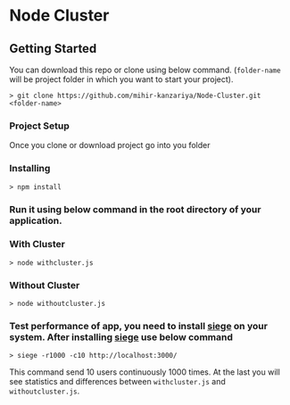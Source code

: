 # Node Cluster


## Getting Started
You can download this repo or clone using below command. (`folder-name` will be project folder in which you want to start your project).
```
> git clone https://github.com/mihir-kanzariya/Node-Cluster.git <folder-name>
```

### Project Setup
Once you clone or download project go into you folder

### Installing
```
> npm install     
```

### Run it using below command in the root directory of your application.

### With Cluster 
```
> node withcluster.js
```

### Without Cluster
```
> node withoutcluster.js
```
### Test performance of app, you need to install [siege](https://jason.pureconcepts.net/2011/09/installing-siege-mac-os-x-lion/) on your system. After installing [siege](https://jason.pureconcepts.net/2011/09/installing-siege-mac-os-x-lion/) use below command 
```
> siege -r1000 -c10 http://localhost:3000/
```
This command send 10 users continuously 1000 times. At the last you will see statistics and differences between `withcluster.js` and `withoutcluster.js`. 

